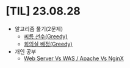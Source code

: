 # [TIL] 23.08.28

* 알고리즘 풀기(2문제)
  * [씨름 선수(Greedy)](../java_algorithm/inflearn_algorithm_lecture/src/greedy/씨름_선수/Main.java)
  * [회의실 배정(Greedy)](../java_algorithm/inflearn_algorithm_lecture/src/greedy/회의실_배정/Main.java)
* 개인 공부 
  * [Web Server Vs WAS / Apache Vs NginX](web_study/web-server-vs-was.md)
